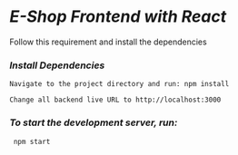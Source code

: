 # ***E-Shop Frontend with React***

Follow this requirement and install the dependencies

### ***Install Dependencies***

`Navigate to the project directory and run:
 npm install
`

`Change all backend live URL to http://localhost:3000`
### ***To start the development server, run:***


`
npm start`
